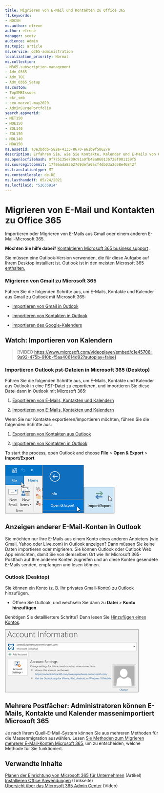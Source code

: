 ```yaml
---
title: Migrieren von E-Mail und Kontakten zu Office 365
f1.keywords:
- NOCSH
ms.author: efrene
author: efrene
manager: scotv
audience: Admin
ms.topic: article
ms.service: o365-administration
localization_priority: Normal
ms.collection:
- M365-subscription-management
- Adm_O365
- Adm_TOC
- Adm_O365_Setup
ms.custom:
- TopSMBIssues
- okr_smb
- seo-marvel-may2020
- AdminSurgePortfolio
search.appverid:
- MET150
- MOE150
- ZOL140
- ZOL150
- MOL140
- MOW150
ms.assetid: a3e3bddb-582e-4133-8670-e61b9f58627e
description: Erfahren Sie, wie Sie Kontakte, Kalender und E-Mails von Gmail oder einem anderen E-Mail-Anbieter importieren und zu Microsoft 365.
ms.openlocfilehash: 9f775135e739c91a0fb48a060136728f901159f5
ms.sourcegitcommit: 17f0aada83627d9defa0acf4db03a2d58e46842f
ms.translationtype: MT
ms.contentlocale: de-DE
ms.lasthandoff: 05/24/2021
ms.locfileid: "52635914"
---
```

# <a name="migrate-email-and-contacts-to-microsoft-365"></a>Migrieren von E-Mail und Kontakten zu Office 365

Importieren oder Migrieren von E-Mails aus Gmail oder einem anderen E-Mail-Microsoft 365.
  
 **Möchten Sie hilfe dabei?**  [Kontaktieren Microsoft 365 business support](../../business-video/get-help-support.md) . 
  
Sie müssen eine Outlook-Version verwenden, die für diese Aufgabe auf Ihrem Desktop installiert ist. Outlook ist in den meisten Microsoft 365 [enthalten.](https://go.microsoft.com/fwlink/p/?LinkId=723731)
  
### <a name="migrate-gmail-to-microsoft-365"></a>Migrieren von Gmail zu Microsoft 365

Führen Sie die folgenden Schritte aus, um E-Mails, Kontakte und Kalender aus Gmail zu Outlook mit Microsoft 365:
  
- [Importieren von Gmail in Outlook](https://support.microsoft.com/office/20fdb8f2-fed8-4b14-baf0-bf04b9c44bf7)
    
- [Importieren von Kontakten in Outlook](https://support.microsoft.com/office/bb796340-b58a-46c1-90c7-b549b8f3c5f8)
    
- [Importieren des Google-Kalenders](https://support.microsoft.com/office/098ed60c-936b-41fb-83d6-7e3786437330)

## <a name="watch-import-calendars"></a>Watch: Importieren von Kalendern
    
> [!VIDEO https://www.microsoft.com/videoplayer/embed/c1e45708-9a92-475b-910b-f5aa40614d92?autoplay=false]
  
### <a name="import-outlook-pst-files-to-microsoft-365-desktop"></a>Importieren Outlook pst-Dateien in Microsoft 365 (Desktop)

Führen Sie die folgenden Schritte aus, um E-Mails, Kontakte und Kalender aus Outlook in eine PST-Datei zu exportieren, und importieren Sie diese Datei dann in Outlook mit Microsoft 365:
  
1. [Exportieren von E-Mails, Kontakten und Kalendern](https://support.microsoft.com/office/14252b52-3075-4e9b-be4e-ff9ef1068f91)
    
2. [Importieren von E-Mails, Kontakten und Kalendern](https://support.microsoft.com/office/431a8e9a-f99f-4d5f-ae48-ded54b3440ac)
    
Wenn Sie nur Kontakte exportieren/importieren möchten, führen Sie die folgenden Schritte aus:
  
1. [Exportieren von Kontakten aus Outlook](https://support.microsoft.com/office/10f09abd-643c-4495-bb80-543714eca73f)
    
2. [Importieren von Kontakten in Outlook](https://support.microsoft.com/office/bb796340-b58a-46c1-90c7-b549b8f3c5f8)
    
To start the process, open Outlook and choose **File** \> **Open &amp; Export** \> **Import/Export**.
  
![Dateimenü in Outlook 2016](../../media/2f1c39a5-177e-4052-9dd8-90c0d140be2c.png)![Öffnen &amp; Sie den Befehl Export in Outlook 2016](../../media/eecab6df-c372-45b1-8a8a-2f6d7af0dd68.png)![Import/Export schaltfläche in Outlook 2016](../../media/ed90ae47-20db-4be1-b0c0-826008432c6e.png)
  
## <a name="see-other-email-accounts-in-outlook"></a>Anzeigen anderer E-Mail-Konten in Outlook

Sie möchten nur Ihre E-Mails aus einem Konto eines anderen Anbieters (wie Gmail, Yahoo oder Live.com) in Outlook anzeigen? Dann müssen Sie keine Daten importieren oder migrieren. Sie können Outlook oder Outlook Web App einrichten, damit Sie von demselben Ort wie Ihr Microsoft 365-Postfach auf Ihre anderen Konten zugreifen und an diese Konten gesendete E-Mails senden, empfangen und lesen können.
  
### <a name="outlook-desktop"></a>Outlook (Desktop)

Sie können ein Konto (z. B. Ihr privates Gmail-Konto) zu Outlook hinzufügen.
  
- Öffnen Sie Outlook, und wechseln Sie dann zu **Datei** \> **Konto hinzufügen**.
    
Benötigen Sie detailliertere Schritte? Dann lesen Sie [Hinzufügen eines Kontos](https://support.microsoft.com/office/6e27792a-9267-4aa4-8bb6-c84ef146101b).
  
[![Screenshot showing Outlook account information page in the backstage view.](../../media/6a7fa106-1077-4351-9fe2-8eb00918b40a.png)](https://support.microsoft.com/office/6e27792a-9267-4aa4-8bb6-c84ef146101b)
  
## <a name="multiple-mailboxes-admins-can-bulk-import-email-contacts-and-calendars-to-microsoft-365"></a>Mehrere Postfächer: Administratoren können E-Mails, Kontakte und Kalender massenimportiert Microsoft 365

Je nach Ihrem Quell-E-Mail-System können Sie aus mehreren Methoden für die Massenmigration auswählen. Lesen [Sie Methoden zum Migrieren mehrerer E-Mail-Konten Microsoft 365,](/Exchange/mailbox-migration/mailbox-migration) um zu entscheiden, welche Methode für Sie funktioniert.

## <a name="related-content"></a>Verwandte Inhalte

[Planen der Einrichtung von Microsoft 365 für Unternehmen](plan-your-setup.md) (Artikel)\
[Installieren Office Anwendungen](install-applications.md) (Linkseite)\
[Übersicht über das Microsoft 365 Admin Center](../../business-video/admin-center-overview.md) (Video)